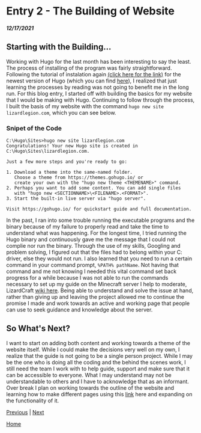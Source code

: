 # Entry 2 - The Building of Website
##### 12/17/2021

## Starting with the Building...
Working with Hugo for the last month has been interesting to say the least. The process of installing of the program was fairly straightforward. Following the tutorial of instalation again [(click here for the link)](https://gohugo.io/getting-started/installing) for the newest version of Hugo (which you can find [here](https://github.com/gohugoio/hugo/releases)), I realized that just learning the processes by reading was not going to benefit me in the long run. For this blog entry, I started off with building the basics for my website that I would be making with Hugo. Continuing to follow through the process, I built the basis of my website with the command ```hugo new site lizardlegion.com```, which you can see below.
### Snipet of the Code
```C:\Hugo>cd Sites
C:\Hugo\Sites>hugo new site lizardlegion.com
Congratulations! Your new Hugo site is created in C:\Hugo\Sites\lizardlegion.com.

Just a few more steps and you're ready to go:

1. Download a theme into the same-named folder.
   Choose a theme from https://themes.gohugo.io/ or
   create your own with the "hugo new theme <THEMENAME>" command.
2. Perhaps you want to add some content. You can add single files
   with "hugo new <SECTIONNAME>\<FILENAME>.<FORMAT>".
3. Start the built-in live server via "hugo server".

Visit https://gohugo.io/ for quickstart guide and full documentation.
```
In the past, I ran into some trouble running the executable programs and the binary because of my failure to properly read and take the time to understand what was happening. For the longest time, I tried running the Hugo binary and continuously gave me the message that I could not complie nor run the binary. Through the use of my skills, Googling and problem solving, I figured out that the files had to belong within your C: driver, else they would not run. I also learned that you need to run a certain command in your command prompt, `%PATH% pathName`. Not having that command and me not knowing I needed this vital command set back progress for a while because I was not able to run the commands necessary to set up my guide on the Minecraft server I help to moderate, LizardCraft [wiki here](https://lizardcraft.fandom.com/wiki/LizardCraft_Wiki). Being able to understand and solve the issue at hand, rather than giving up and leaving the project allowed me to continue the promise I made and work towards an active and working page that people can use to seek guidance and knowledge about the server.

## So What's Next?
I want to start on adding both content and working towards a theme of the website itself. While I could make the decisions very well on my own, I realize that the guide is not going to be a single person project. While I may be the one who is doing all the coding and the behind the scenes work, I still need the team I work with to help guide, support and make sure that it can be accessible to everyone. What I may understand may not be understandable to others and I have to acknowledge that as an informant. Over break I plan on working towards the outline of the website and learning how to make different pages using this [link](https://stackoverflow.com/questions/43707051/hugo-adding-more-pages-to-single-page-themes) here and expanding on the functionality of it.

[Previous](entry01.md) | [Next](entry03.md)

[Home](../README.md)
